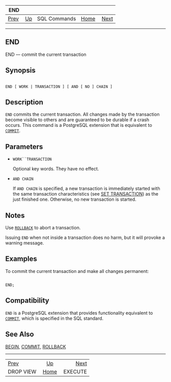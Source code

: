 <!--?xml version="1.0" encoding="UTF-8" standalone="no"?-->

|                   END                  |                                        |              |                                                       |                                     |
| :------------------------------------: | :------------------------------------- | :----------: | ----------------------------------------------------: | ----------------------------------: |
| [Prev](sql-dropview.html "DROP VIEW")  | [Up](sql-commands.html "SQL Commands") | SQL Commands | [Home](index.html "PostgreSQL 17devel Documentation") |  [Next](sql-execute.html "EXECUTE") |

***

## END

END — commit the current transaction

## Synopsis

```

END [ WORK | TRANSACTION ] [ AND [ NO ] CHAIN ]
```

## Description

`END` commits the current transaction. All changes made by the transaction become visible to others and are guaranteed to be durable if a crash occurs. This command is a PostgreSQL extension that is equivalent to [`COMMIT`](sql-commit.html "COMMIT").

## Parameters

* `WORK``TRANSACTION`

    Optional key words. They have no effect.

* `AND CHAIN`

    If `AND CHAIN` is specified, a new transaction is immediately started with the same transaction characteristics (see [SET TRANSACTION](sql-set-transaction.html "SET TRANSACTION")) as the just finished one. Otherwise, no new transaction is started.

## Notes

Use [`ROLLBACK`](sql-rollback.html "ROLLBACK") to abort a transaction.

Issuing `END` when not inside a transaction does no harm, but it will provoke a warning message.

## Examples

To commit the current transaction and make all changes permanent:

```

END;
```

## Compatibility

`END` is a PostgreSQL extension that provides functionality equivalent to [`COMMIT`](sql-commit.html "COMMIT"), which is specified in the SQL standard.

## See Also

[BEGIN](sql-begin.html "BEGIN"), [COMMIT](sql-commit.html "COMMIT"), [ROLLBACK](sql-rollback.html "ROLLBACK")

***

|                                        |                                                       |                                     |
| :------------------------------------- | :---------------------------------------------------: | ----------------------------------: |
| [Prev](sql-dropview.html "DROP VIEW")  |         [Up](sql-commands.html "SQL Commands")        |  [Next](sql-execute.html "EXECUTE") |
| DROP VIEW                              | [Home](index.html "PostgreSQL 17devel Documentation") |                             EXECUTE |
